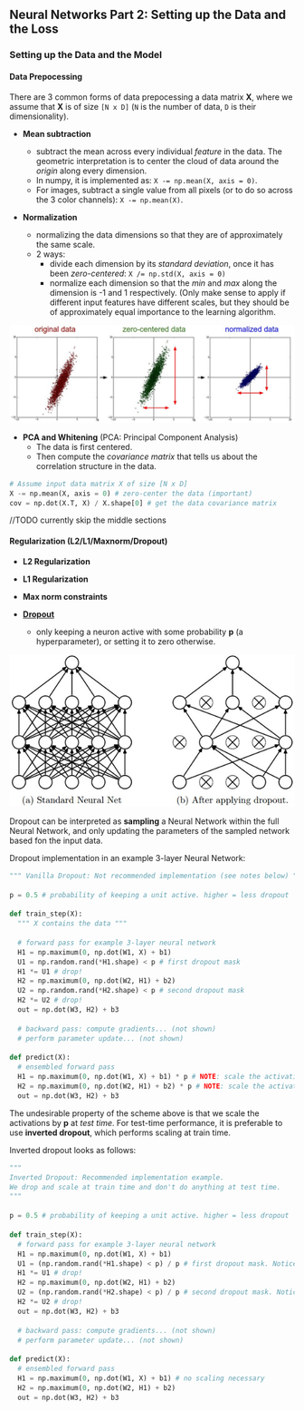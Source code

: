 ## Neural Networks Part 2: Setting up the Data and the Loss

### Setting up the Data and the Model

#### Data Prepocessing
There are 3 common forms of data prepocessing a data matrix **X**, where we assume that **X** is of size `[N x D]` (`N` is the number of data, `D` is their dimensionality).

* **Mean subtraction** 
    - subtract the mean across every individual *feature* in the data. The geometric interpretation is to center the cloud of data around the *origin* along every dimension.
    - In numpy, it is implemented as: `X -= np.mean(X, axis = 0)`.
    - For images, subtract a single value from all pixels (or to do so across the 3 color channels): `X -= np.mean(X)`.

* **Normalization**
    - normalizing the data dimensions so that they are of approximately the same scale.
    - 2 ways:
        - divide each dimension by its *standard deviation*, once it has been *zero-centered*: `X /= np.std(X, axis = 0)`
        - normalize each dimension so that the *min* and *max* along the dimension is -1 and 1 respectively. (Only make sense to apply if different input features have different scales, but they should be of approximately equal importance to the learning algorithm.

![](img/preprocessing1.jpeg)

* **PCA and Whitening** (PCA: Principal Component Analysis)
    - The data is first centered.
    - Then compute the *covariance matrix* that tells us about the correlation structure in the data.

```python
# Assume input data matrix X of size [N x D]
X -= np.mean(X, axis = 0) # zero-center the data (important)
cov = np.dot(X.T, X) / X.shape[0] # get the data covariance matrix
```

//TODO currently skip the middle sections


#### Regularization (L2/L1/Maxnorm/Dropout)
* **L2 Regularization**

* **L1 Regularization**

* **Max norm constraints**

* **[Dropout](http://www.cs.toronto.edu/~rsalakhu/papers/srivastava14a.pdf)**
    - only keeping a neuron active with some probability **p** (a hyperparameter), or setting it to zero otherwise.

![](img/dropout.jpeg)

Dropout can be interpreted as **sampling** a Neural Network within the full Neural Network, and only updating the parameters of the sampled network based fon the input data.

Dropout implementation in an example 3-layer Neural Network:
```python
""" Vanilla Dropout: Not recommended implementation (see notes below) """

p = 0.5 # probability of keeping a unit active. higher = less dropout

def train_step(X):
  """ X contains the data """
  
  # forward pass for example 3-layer neural network
  H1 = np.maximum(0, np.dot(W1, X) + b1)
  U1 = np.random.rand(*H1.shape) < p # first dropout mask
  H1 *= U1 # drop!
  H2 = np.maximum(0, np.dot(W2, H1) + b2)
  U2 = np.random.rand(*H2.shape) < p # second dropout mask
  H2 *= U2 # drop!
  out = np.dot(W3, H2) + b3
  
  # backward pass: compute gradients... (not shown)
  # perform parameter update... (not shown)
  
def predict(X):
  # ensembled forward pass
  H1 = np.maximum(0, np.dot(W1, X) + b1) * p # NOTE: scale the activations
  H2 = np.maximum(0, np.dot(W2, H1) + b2) * p # NOTE: scale the activations
  out = np.dot(W3, H2) + b3
```

The undesirable property of the scheme above is that we scale the activations by **p** at *test time*. For test-time performance, it is preferable to use **inverted dropout**, which performs scaling at train time.

Inverted dropout looks as follows:
```python
""" 
Inverted Dropout: Recommended implementation example.
We drop and scale at train time and don't do anything at test time.
"""

p = 0.5 # probability of keeping a unit active. higher = less dropout

def train_step(X):
  # forward pass for example 3-layer neural network
  H1 = np.maximum(0, np.dot(W1, X) + b1)
  U1 = (np.random.rand(*H1.shape) < p) / p # first dropout mask. Notice /p!
  H1 *= U1 # drop!
  H2 = np.maximum(0, np.dot(W2, H1) + b2)
  U2 = (np.random.rand(*H2.shape) < p) / p # second dropout mask. Notice /p!
  H2 *= U2 # drop!
  out = np.dot(W3, H2) + b3
  
  # backward pass: compute gradients... (not shown)
  # perform parameter update... (not shown)
  
def predict(X):
  # ensembled forward pass
  H1 = np.maximum(0, np.dot(W1, X) + b1) # no scaling necessary
  H2 = np.maximum(0, np.dot(W2, H1) + b2)
  out = np.dot(W3, H2) + b3
```

    

